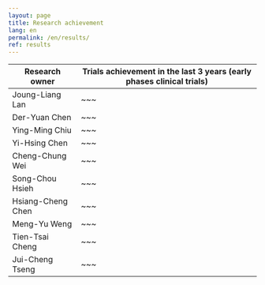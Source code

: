 ```yaml
---
layout: page
title: Research achievement
lang: en
permalink: /en/results/
ref: results
---
```


Research owner | Trials achievement in the last 3 years (early phases clinical trials)
--- | ---
Joung-Liang Lan | ~~~
Der-Yuan Chen | ~~~
Ying-Ming Chiu | ~~~
Yi-Hsing Chen | ~~~
Cheng-Chung Wei | ~~~
Song-Chou Hsieh | ~~~
Hsiang-Cheng Chen | ~~~
Meng-Yu Weng | ~~~
Tien-Tsai Cheng | ~~~
Jui-Cheng Tseng | ~~~
